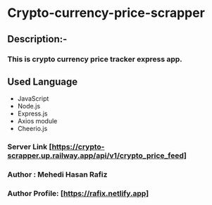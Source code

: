 # Crypto-currency-price-scrapper

## Description:-

### This is crypto currency price tracker express app.

## Used Language

- JavaScript
- Node.js
- Express.js
- Axios module
- Cheerio.js

### Server Link [https://crypto-scrapper.up.railway.app/api/v1/crypto_price_feed]

### Author : Mehedi Hasan Rafiz

### Author Profile: [https://rafix.netlify.app]
